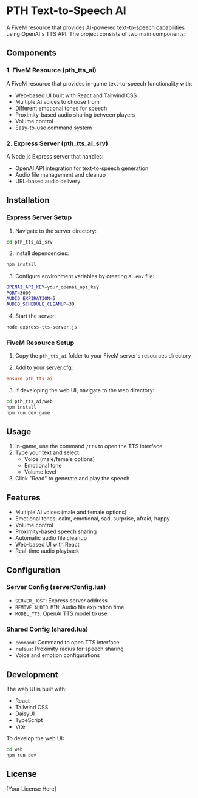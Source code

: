 # PTH Text-to-Speech AI

A FiveM resource that provides AI-powered text-to-speech capabilities using OpenAI's TTS API. The project consists of two main components:

## Components

### 1. FiveM Resource (pth_tts_ai)
A FiveM resource that provides in-game text-to-speech functionality with:
- Web-based UI built with React and Tailwind CSS
- Multiple AI voices to choose from
- Different emotional tones for speech
- Proximity-based audio sharing between players
- Volume control
- Easy-to-use command system

### 2. Express Server (pth_tts_ai_srv)
A Node.js Express server that handles:
- OpenAI API integration for text-to-speech generation
- Audio file management and cleanup
- URL-based audio delivery

## Installation

### Express Server Setup
1. Navigate to the server directory:
```sh
cd pth_tts_ai_srv
```

2. Install dependencies:
```sh
npm install
```

3. Configure environment variables by creating a `.env` file:
```sh
OPENAI_API_KEY=your_openai_api_key
PORT=3000
AUDIO_EXPIRATION=5
AUDIO_SCHEDULE_CLEANUP=30
```

4. Start the server:
```sh
node express-tts-server.js
```

### FiveM Resource Setup
1. Copy the `pth_tts_ai` folder to your FiveM server's resources directory

2. Add to your server.cfg:
```cfg
ensure pth_tts_ai
```

3. If developing the web UI, navigate to the web directory:
```sh
cd pth_tts_ai/web
npm install
npm run dev:game
```

## Usage

1. In-game, use the command `/tts` to open the TTS interface
2. Type your text and select:
   - Voice (male/female options)
   - Emotional tone
   - Volume level
3. Click "Read" to generate and play the speech

## Features

- Multiple AI voices (male and female options)
- Emotional tones: calm, emotional, sad, surprise, afraid, happy
- Volume control
- Proximity-based speech sharing
- Automatic audio file cleanup
- Web-based UI with React
- Real-time audio playback

## Configuration

### Server Config (serverConfig.lua)
- `SERVER_HOST`: Express server address
- `REMOVE_AUDIO_MIN`: Audio file expiration time
- `MODEL_TTS`: OpenAI TTS model to use

### Shared Config (shared.lua)
- `command`: Command to open TTS interface
- `radius`: Proximity radius for speech sharing
- Voice and emotion configurations

## Development

The web UI is built with:
- React
- Tailwind CSS
- DaisyUI
- TypeScript
- Vite

To develop the web UI:
```sh
cd web
npm run dev
```

## License

[Your License Here]
